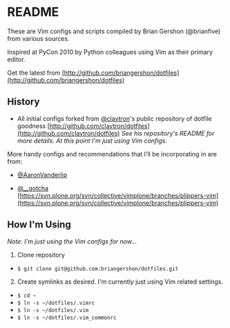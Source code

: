 README
======

These are Vim configs and scripts compiled by Brian Gershon (@brianfive) from various sources.

Inspired at PyCon 2010 by Python colleagues using Vim as their primary editor.

Get the latest from [http://github.com/briangershon/dotfiles](http://github.com/briangershon/dotfiles)

History
-------
* All initial configs forked from [@claytron](http://www.twitter.com/claytron)'s public repository of dotfile goodness [http://github.com/claytron/dotfiles](http://github.com/claytron/dotfiles) *See his repository's README for more details. At this point I'm just using Vim configs.*

More handy configs and recommendations that I'll be incorporating in are from:

* [@AaronVanderlip](http://www.twitter.com/AaronVanderlip)

* [@__gotcha](http://www.twitter.com/__gotcha) [https://svn.plone.org/svn/collective/vimplone/branches/plippers-vim](https://svn.plone.org/svn/collective/vimplone/branches/plippers-vim)

How I'm Using
-------------

*Note: I'm just using the Vim configs for now...*

1. Clone repository
  * `$ git clone git@github.com:briangershon/dotfiles.git`

2. Create symlinks as desired.  I'm currently just using Vim related settings.
  * `$ cd ~`
  * `$ ln -s ~/dotfiles/.vimrc`
  * `$ ln -s ~/dotfiles/.vim`
  * `$ ln -s ~/dotfiles/.vim_commonrc`